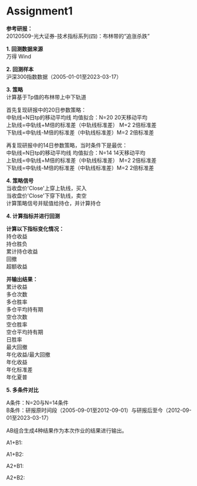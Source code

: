 
Assignment1
==========

**参考研报：**<br>
20120509-光大证券-技术指标系列(四)：布林带的“追涨杀跌”

**1. 回测数据来源**<br>
万得 Wind

**2. 回测样本**<br>
沪深300指数数据（2005-01-01至2023-03-17）

**3. 策略**<br>
计算基于Tp值的布林带上中下轨道 

首先复现研报中的20日参数策略：<br>
中轨线=N日tp的移动平均线 均值拟合：N=20 20天移动平均<br> 
上轨线=中轨线+M倍的标准差（中轨线标准差） M=2 2倍标准差 <br>
下轨线=中轨线-M倍的标准差（中轨线标准差）M=2 2倍标准差

再复现研报中的14日参数策略，当时条件下是最优：<br>
中轨线=N日tp的移动平均线 均值拟合：N=14 14天移动平均 <br>
上轨线=中轨线+M倍的标准差（中轨线标准差） M=2 2倍标准差 <br>
下轨线=中轨线-M倍的标准差（中轨线标准差）M=2 2倍标准差

**4. 策略信号**<br>
当收盘价'Close'上穿上轨线，买入<br>
当收盘价'Close'下穿下轨线，卖空<br>
计算策略信号并赋值给持仓，并计算持仓<br>

**4. 计算指标并进行回测**<br>

**计算以下指标变化情况：**<br>
持仓收益<br>
持仓胜负<br>
累计持仓收益<br>
回撤<br>
超额收益

**并输出结果：**<br>
累计收益 <br>
多仓次数 <br>
多仓胜率<br>
多仓平均持有期<br>
空仓次数<br>
空仓胜率<br>
空仓平均持有期<br>
日胜率<br>
最大回撤<br>
年化收益/最大回撤<br>
年化收益<br>
年化标准差<br>
年化夏普 

**5. 多条件对比**

A条件：N=20与N=14条件 <br>
B条件：研报原时间段（2005-09-01至2012-09-01）与研报后至今（2012-09-01至2023-03-17）

AB组合生成4种结果作为本次作业的结果进行输出。

A1+B1:

A1+B2:

A2+B1:

A2+B2:



